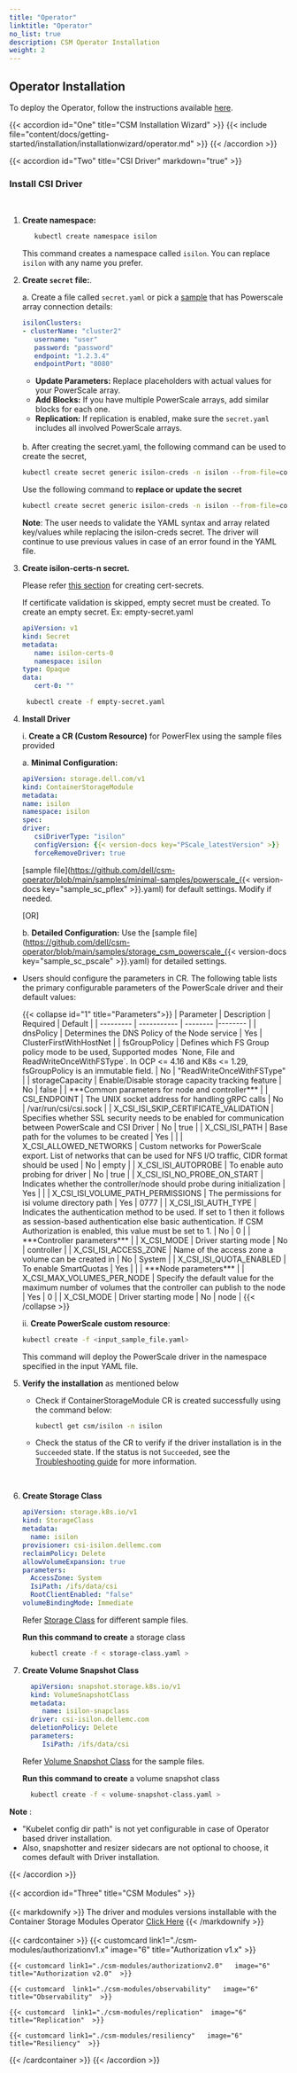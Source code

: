 ```yaml
---
title: "Operator"
linktitle: "Operator"
no_list: true
description: CSM Operator Installation
weight: 2
---
```


## Operator Installation
To deploy the Operator, follow the instructions available [here](../../../operator/operatorinstallation_kubernetes.md).

{{< accordion id="One" title="CSM Installation Wizard" >}}
  {{< include file="content/docs/getting-started/installation/installationwizard/operator.md" >}}
{{< /accordion >}}
<br>

{{< accordion id="Two" title="CSI Driver" markdown="true" >}}  
### Install CSI Driver

</br>

1. **Create namespace:**

   ```bash 
      kubectl create namespace isilon
   ```
   This command creates a namespace called `isilon`. You can replace `isilon` with any name you prefer.

2. **Create `secret` file:**.

   a. Create a file called `secret.yaml` or pick a [sample](https://github.com/dell/csi-powerscale/blob/main/samples/secret/secret.yaml) that has Powerscale array connection details: 
      ```yaml
     isilonClusters:
      - clusterName: "cluster2"
         username: "user"
         password: "password"
         endpoint: "1.2.3.4"
         endpointPort: "8080"
     ```
      - **Update Parameters:** Replace placeholders with actual values for your PowerScale array.
      - **Add Blocks:** If you have multiple PowerScale arrays, add similar blocks for each one.
      - **Replication:** If replication is enabled, make sure the `secret.yaml` includes all involved PowerScale arrays.
   
   </br>
   b. After creating the secret.yaml, the following command can be used to create the secret,

   ```bash
   kubectl create secret generic isilon-creds -n isilon --from-file=config=secret.yaml
   ```

   Use the following command to **replace or update the secret**

   ```bash
   kubectl create secret generic isilon-creds -n isilon --from-file=config=secret.yaml -o yaml --dry-run | kubectl replace -f -
   ```
   **Note**: The user needs to validate the YAML syntax and array related key/values while replacing the isilon-creds secret.
   The driver will continue to use previous values in case of an error found in the YAML file.

3. **Create isilon-certs-n secret.**

      Please refer [this section](../helm#certificate-validation-for-onefs-rest-api-calls) for creating cert-secrets.

      If certificate validation is skipped, empty secret must be created. To create an empty secret. Ex: empty-secret.yaml

      ```yaml
      apiVersion: v1
      kind: Secret
      metadata:
         name: isilon-certs-0
         namespace: isilon
      type: Opaque
      data:
         cert-0: ""
      ```

      ```bash
       kubectl create -f empty-secret.yaml
      ```

4. **Install Driver**

   i. **Create a CR (Custom Resource)** for PowerFlex using the sample files provided

    a. **Minimal Configuration:**
      ```yaml
      apiVersion: storage.dell.com/v1
      kind: ContainerStorageModule
      metadata:
      name: isilon
      namespace: isilon
      spec:
      driver:
         csiDriverType: "isilon"
         configVersion: {{< version-docs key="PScale_latestVersion" >}}
         forceRemoveDriver: true
   ```
      [sample file](https://github.com/dell/csm-operator/blob/main/samples/minimal-samples/powerscale_{{< version-docs key="sample_sc_pflex" >}}.yaml) for default settings. Modify if needed.

    [OR]                                                

    b. **Detailed Configuration:** Use the [sample file](https://github.com/dell/csm-operator/blob/main/samples/storage_csm_powerscale_{{< version-docs key="sample_sc_pscale" >}}.yaml) for detailed settings.

 -  Users should configure the parameters in CR. The following table lists the primary configurable parameters of the PowerScale driver and their default values:
   <ul>
   {{< collapse id="1" title="Parameters">}}
   | Parameter | Description | Required | Default |
   | --------- | ----------- | -------- |-------- |
   | dnsPolicy | Determines the DNS Policy of the Node service | Yes | ClusterFirstWithHostNet |
   | fsGroupPolicy | Defines which FS Group policy mode to be used, Supported modes `None, File and ReadWriteOnceWithFSType`. In OCP <= 4.16 and K8s <= 1.29, fsGroupPolicy is an immutable field. | No | "ReadWriteOnceWithFSType" |
   | storageCapacity | Enable/Disable storage capacity tracking feature | No | false |
   | ***Common parameters for node and controller*** |
   | CSI_ENDPOINT | The UNIX socket address for handling gRPC calls | No | /var/run/csi/csi.sock |
   | X_CSI_ISI_SKIP_CERTIFICATE_VALIDATION | Specifies whether SSL security needs to be enabled for communication between PowerScale and CSI Driver | No | true |
   | X_CSI_ISI_PATH | Base path for the volumes to be created | Yes | |
   | X_CSI_ALLOWED_NETWORKS | Custom networks for PowerScale export. List of networks that can be used for NFS I/O traffic, CIDR format should be used | No | empty |
   | X_CSI_ISI_AUTOPROBE | To enable auto probing for driver | No | true |
   | X_CSI_ISI_NO_PROBE_ON_START | Indicates whether the controller/node should probe during initialization | Yes | |
   | X_CSI_ISI_VOLUME_PATH_PERMISSIONS | The permissions for isi volume directory path | Yes | 0777 |
   | X_CSI_ISI_AUTH_TYPE | Indicates the authentication method to be used. If set to 1 then it follows as session-based authentication else basic authentication. If CSM Authorization is enabled, this value must be set to 1. | No | 0 |
   | ***Controller parameters*** |
   | X_CSI_MODE   | Driver starting mode  | No | controller |
   | X_CSI_ISI_ACCESS_ZONE | Name of the access zone a volume can be created in | No | System |
   | X_CSI_ISI_QUOTA_ENABLED | To enable SmartQuotas | Yes | |
   | ***Node parameters*** |
   | X_CSI_MAX_VOLUMES_PER_NODE | Specify the default value for the maximum number of volumes that the controller can publish to the node | Yes | 0 |
   | X_CSI_MODE   | Driver starting mode  | No | node |
   {{< /collapse >}} 


ii. **Create PowerScale custom resource**:

   ```bash
   kubectl create -f <input_sample_file.yaml>
   ```
   This command will deploy the PowerScale driver in the namespace specified in the input YAML file. 

   </ul>

5. **Verify the installation** as mentioned below

    * Check if ContainerStorageModule CR is created successfully using the command below:
        ```bash
        kubectl get csm/isilon -n isilon
        ```
    * Check the status of the CR to verify if the driver installation is in the `Succeeded` state. If the status is not `Succeeded`, see the [Troubleshooting guide](../troubleshooting/#my-dell-csi-driver-install-failed-how-do-i-fix-it) for more information.

</br>

6. **Create Storage Class** 
 
    ```yaml 
   apiVersion: storage.k8s.io/v1
   kind: StorageClass
   metadata:
      name: isilon
   provisioner: csi-isilon.dellemc.com
   reclaimPolicy: Delete
   allowVolumeExpansion: true
   parameters:  
      AccessZone: System  
      IsiPath: /ifs/data/csi  
      RootClientEnabled: "false" 
   volumeBindingMode: Immediate
    ````  
   Refer [Storage Class](https://github.com/dell/csi-powerscale/tree/main/samples/storageclass) for different sample files. 

   **Run this command to create** a storage class

   ```bash
     kubectl create -f < storage-class.yaml >
   ```

 7. **Create Volume Snapshot Class** 
    ```yaml 
      apiVersion: snapshot.storage.k8s.io/v1
      kind: VolumeSnapshotClass
      metadata:
         name: isilon-snapclass
      driver: csi-isilon.dellemc.com
      deletionPolicy: Delete
      parameters:
         IsiPath: /ifs/data/csi
    ````

     Refer [Volume Snapshot Class](https://github.com/dell/csi-powerscale/blob/main/samples/volumesnapshotclass/) for the sample files.

     **Run this command to create** a volume snapshot class
     ```bash
       kubectl create -f < volume-snapshot-class.yaml >
     ```

**Note** :

   - "Kubelet config dir path" is not yet configurable in case of Operator based driver installation.
   - Also, snapshotter and resizer sidecars are not optional to choose, it comes default with Driver installation.

{{< /accordion >}}  
<br>
{{< accordion id="Three" title="CSM Modules" >}}
<br>  
{{< markdownify >}}
The driver and modules versions installable with the Container Storage Modules Operator [Click Here](../../../../../supportmatrix/#operator-compatibility-matrix)
{{< /markdownify >}}
<br>   
{{< cardcontainer >}}
    {{< customcard link1="./csm-modules/authorizationv1.x"  image="6" title="Authorization v1.x" >}}

    {{< customcard link1="./csm-modules/authorizationv2.0"   image="6" title="Authorization v2.0"  >}}

    {{< customcard  link1="./csm-modules/observability"   image="6" title="Observability"  >}}

    {{< customcard  link1="./csm-modules/replication"  image="6" title="Replication"  >}} 

    {{< customcard link1="./csm-modules/resiliency"   image="6" title="Resiliency"  >}}

{{< /cardcontainer >}}
{{< /accordion >}}  

